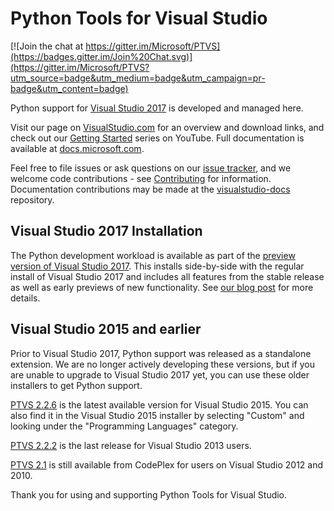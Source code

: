 # Python Tools for Visual Studio

[![Join the chat at https://gitter.im/Microsoft/PTVS](https://badges.gitter.im/Join%20Chat.svg)](https://gitter.im/Microsoft/PTVS?utm_source=badge&utm_medium=badge&utm_campaign=pr-badge&utm_content=badge)

Python support for [Visual Studio 2017](https://visualstudio.com/?wt.mc_id=github_microsoft_ptvs) is developed and managed here.

Visit our page on [VisualStudio.com](https://aka.ms/PTVS) for an overview and download links, and check out our [Getting Started](http://aka.ms/PTVSTutorial) series on YouTube. Full documentation is available at [docs.microsoft.com](https://aka.ms/PTVSDocs).

Feel free to file issues or ask questions on our [issue tracker](http://github.com/Microsoft/PTVS/issues), and we welcome code contributions - see [Contributing](https://github.com/Microsoft/PTVS/wiki/Contributing-to-PTVS) for information. Documentation contributions may be made at the [visualstudio-docs](https://github.com/Microsoft/visualstudio-docs/tree/master/docs/python) repository.

## Visual Studio 2017 Installation

The Python development workload is available as part of the [preview version of Visual Studio 2017](https://visualstudio.com/vs/preview?wt.mc_id=github_microsoft_ptvs). This installs side-by-side with the regular install of Visual Studio 2017 and includes all features from the stable release as well as early previews of new functionality. See [our blog post](http://blogs.msdn.microsoft.com/pythonengineering/2017/03/07/python-support-in-vs2017/) for more details.

## Visual Studio 2015 and earlier

Prior to Visual Studio 2017, Python support was released as a standalone extension. We are no longer actively developing these versions, but if you are unable to upgrade to Visual Studio 2017 yet, you can use these older installers to get Python support.

[PTVS 2.2.6](https://github.com/Microsoft/PTVS/releases/v2.2.6) is the latest available version for Visual Studio 2015. You can also find it in the Visual Studio 2015 installer by selecting "Custom" and looking under the "Programming Languages" category.

[PTVS 2.2.2](https://github.com/Microsoft/PTVS/releases/v2.2.2) is the last release for Visual Studio 2013 users.

[PTVS 2.1](https://pytools.codeplex.com/releases/view/109707) is still available from CodePlex for users on Visual Studio 2012 and 2010.


Thank you for using and supporting Python Tools for Visual Studio.
